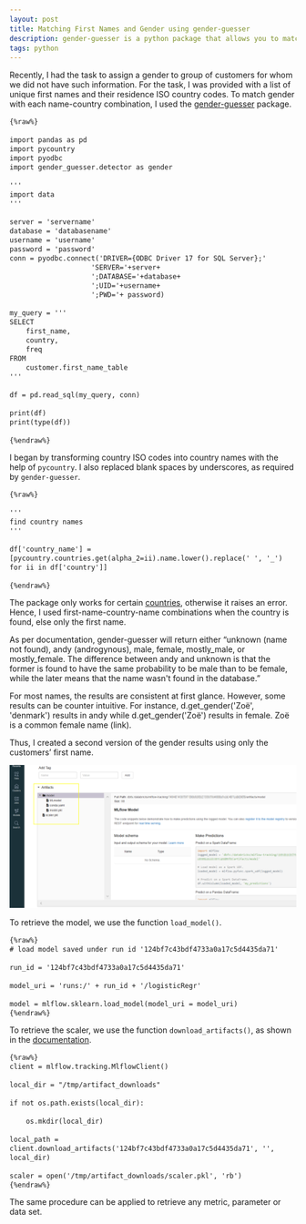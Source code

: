 ```yaml
---
layout: post
title: Matching First Names and Gender using gender-guesser  
description: gender-guesser is a python package that allows you to match a first names and name origin to a gender.
tags: python
---
```


Recently, I had the task to assign a gender to group of customers for whom we did not have such information. For the task, I was provided with a list of unique first names and their residence ISO country codes. To match gender with each name-country combination, I used the [gender-guesser](https://pypi.org/project/gender-guesser/) package. 


    {%raw%} 

    import pandas as pd
    import pycountry
    import pyodbc
    import gender_guesser.detector as gender

    '''
    import data
    '''

    server = 'servername'
    database = 'databasename'
    username = 'username'
    password = 'password'
    conn = pyodbc.connect('DRIVER={ODBC Driver 17 for SQL Server};'
                        'SERVER='+server+
                        ';DATABASE='+database+
                        ';UID='+username+
                        ';PWD='+ password)

    my_query = '''
    SELECT 
        first_name,
        country,
        freq
    FROM 
        customer.first_name_table
    '''

    df = pd.read_sql(my_query, conn)

    print(df)
    print(type(df))

    {%endraw%}

I began by transforming country ISO codes into country names with the help of `pycountry`. I also replaced blank spaces by underscores, as required by `gender-guesser`.  

    {%raw%} 

    '''
    find country names
    '''

    df['country_name'] = [pycountry.countries.get(alpha_2=ii).name.lower().replace(' ', '_') for ii in df['country']]

    {%endraw%}

The package only works for certain [countries](https://github.com/lead-ratings/gender-guesser/blob/master/gender_guesser/detector.py), otherwise it raises an error. Hence, I used first-name-country-name combinations when the country is found, else only the first name.


As per documentation, gender-guesser will return either “unknown (name not found), andy (androgynous), male, female, mostly_male, or mostly_female. The difference between andy and unknown is that the former is found to have the same probability to be male than to be female, while the later means that the name wasn't found in the database.”

For most names, the results are consistent at first glance. However, some results can be counter intuitive. For instance, d.get_gender('Zoë', 'denmark') results in andy while d.get_gender('Zoë') results in female. Zoë is a common female name (link).

Thus, I created a second version of the gender results using only the customers’ first name. 


![](/asset/screenshot/2021-02-24-scaler-mlflow-databricks-img01.png) 

To retrieve the model, we use the function `load_model()`.  

	{%raw%}	
	# load model saved under run id '124bf7c43bdf4733a0a17c5d4435da71'  

	run_id = '124bf7c43bdf4733a0a17c5d4435da71' 
	
	model_uri = 'runs:/' + run_id + '/logisticRegr'
	
	model = mlflow.sklearn.load_model(model_uri = model_uri) 
	{%endraw%}
 
To retrieve the scaler, we use the function `download_artifacts()`, as shown in the [documentation](https://www.mlflow.org/docs/latest/python_api/mlflow.tracking.html).  

	{%raw%}
	client = mlflow.tracking.MlflowClient() 

	local_dir = "/tmp/artifact_downloads" 

	if not os.path.exists(local_dir): 

		os.mkdir(local_dir) 
		
	local_path = client.download_artifacts('124bf7c43bdf4733a0a17c5d4435da71', '', local_dir) 

	scaler = open('/tmp/artifact_downloads/scaler.pkl', 'rb') 
	{%endraw%}

The same procedure can be applied to retrieve any metric, parameter or data set.